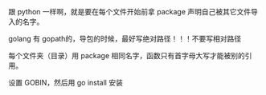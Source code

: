 跟 python 一样啊，就是要在每个文件开始前拿 package 声明自己被其它文件导入的名字。

golang 有 gopath的，导包的时候，最好写绝对路径！！！不要写相对路径

每个文件夹（目录）用 package 相同名字，函数只有首字母大写才能被别的引用。

设置 GOBIN，然后用 go install 安装
